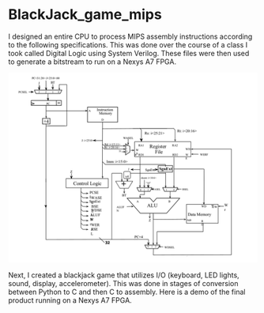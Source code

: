 # BlackJack_game_mips

I designed an entire CPU to process MIPS assembly instructions according to the following specifications. This was done over the course of a class I took called Digital Logic using System Verilog. These files were then used to generate a bitstream to run on a Nexys A7 FPGA.

![Alt text](MIPS_CPU.png)

Next, I created a blackjack game that utilizes I/O (keyboard, LED lights, sound, display, accelerometer). This was done in stages of conversion between Python to C and then C to assembly. Here is a demo of the final product running on a Nexys A7 FPGA.


